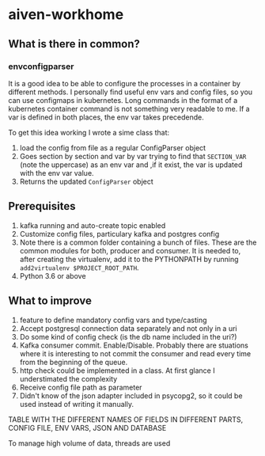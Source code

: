 # aiven-workhome



## What is there in common?
### envconfigparser
It is a good idea to be able to configure the processes in a container by different methods. I personally find useful env vars and config files, so you can use configmaps in kubernetes. Long commands in the format of a kubernetes container command is not something very readable to me.
If a var is defined in both places, the env var takes precedende.

To get this idea working I wrote a sime class that:
1. load the config from file as a regular ConfigParser object
1. Goes section by section and var by var trying to find that `SECTION_VAR` (note the uppercase) as an env var and ,if it exist, the var is updated with the env var value.
1. Returns the updated `ConfigParser` object



## Prerequisites
1. kafka running and auto-create topic enabled
1. Customize config files, particulary kafka and postgres config
1. Note there is a common folder containing a bunch of files. These are the common modules for both, producer and consumer. It is needed to, after creating the virtualenv, add it to the PYTHONPATH by running `add2virtualenv $PROJECT_ROOT_PATH`.
1. Python 3.6 or above

## What to improve
1. feature to define mandatory config vars and type/casting
1. Accept postgresql connection data separately and not only in a uri
1. Do some kind of config check (is the db name included in the uri?)
1. Kafka consumer commit. Enable/Disable. Probably there are stuations where it is interesting to not commit the consumer and read every time from the beginning of the queue.
1. http check could be implemented in a class. At first glance I understimated the complexity
1. Receive config file path as parameter
1. Didn't know of the json adapter included in psycopg2, so it could be used instead of writing it manually.





TABLE WITH THE DIFFERENT NAMES OF FIELDS IN DIFFERENT PARTS, CONFIG FILE, ENV VARS, JSON AND DATABASE

To manage high volume of data, threads are used